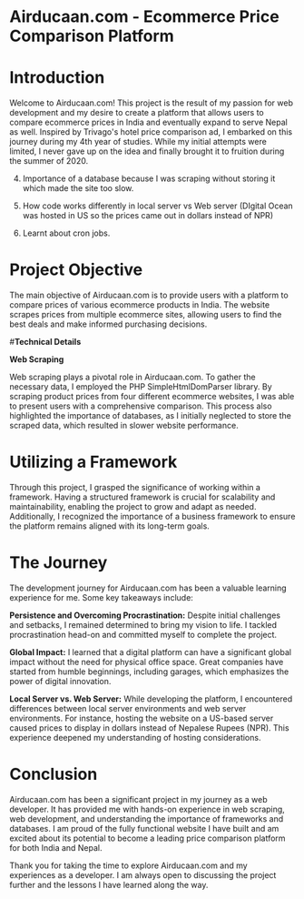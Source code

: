 # Airducaan.com - Ecommerce Price Comparison Platform

# **Introduction**

Welcome to Airducaan.com! This project is the result of my passion for web development and my desire to create a platform that allows users to compare ecommerce prices in India and eventually expand to serve Nepal as well. Inspired by Trivago's hotel price comparison ad, I embarked on this journey during my 4th year of studies. While my initial attempts were limited, I never gave up on the idea and finally brought it to fruition during the summer of 2020.

4. Importance of a database because I was scraping without storing it which made the site too slow. 

5. How code works differently in local server vs Web server (DIgital Ocean was hosted in US so the prices came out in dollars instead of NPR) 

6. Learnt about cron jobs.

# **Project Objective**

The main objective of Airducaan.com is to provide users with a platform to compare prices of various ecommerce products in India. The website scrapes prices from multiple ecommerce sites, allowing users to find the best deals and make informed purchasing decisions.

#**Technical Details**

**Web Scraping**

Web scraping plays a pivotal role in Airducaan.com. To gather the necessary data, I employed the PHP SimpleHtmlDomParser library. By scraping product prices from four different ecommerce websites, I was able to present users with a comprehensive comparison. This process also highlighted the importance of databases, as I initially neglected to store the scraped data, which resulted in slower website performance.

# **Utilizing a Framework**
Through this project, I grasped the significance of working within a framework. Having a structured framework is crucial for scalability and maintainability, enabling the project to grow and adapt as needed. Additionally, I recognized the importance of a business framework to ensure the platform remains aligned with its long-term goals.

# **The Journey**
The development journey for Airducaan.com has been a valuable learning experience for me. Some key takeaways include:

**Persistence and Overcoming Procrastination:** Despite initial challenges and setbacks, I remained determined to bring my vision to life. I tackled procrastination head-on and committed myself to complete the project.

**Global Impact:** I learned that a digital platform can have a significant global impact without the need for physical office space. Great companies have started from humble beginnings, including garages, which emphasizes the power of digital innovation.

**Local Server vs. Web Server:** While developing the platform, I encountered differences between local server environments and web server environments. For instance, hosting the website on a US-based server caused prices to display in dollars instead of Nepalese Rupees (NPR). This experience deepened my understanding of hosting considerations.

# **Conclusion**
Airducaan.com has been a significant project in my journey as a web developer. It has provided me with hands-on experience in web scraping, web development, and understanding the importance of frameworks and databases. I am proud of the fully functional website I have built and am excited about its potential to become a leading price comparison platform for both India and Nepal.

Thank you for taking the time to explore Airducaan.com and my experiences as a developer. I am always open to discussing the project further and the lessons I have learned along the way.
